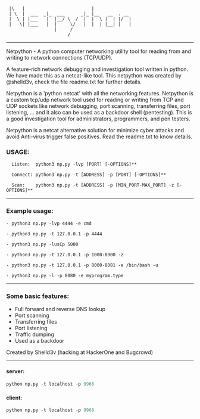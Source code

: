 ```
 |\   |                         |
 | \  |  ___  _|_  ___      _|_ |__   __  . __
 |  \ | |___   |  |__/ \  /  |  |  \ |  | |/  |
 |   \| |___   |  |     \/   |  |  | |__| |   |  
                  |     / 
                       /
```
--------------------------------------------------
Netpython - A python computer networking utility tool for reading from and writing to network connections (TCP/UDP).


A feature-rich network debugging and investigation tool written 
in python. We have made this as a netcat-like tool. This netpython 
was created by @shelld3v, check the file readme.txt for further 
details.

Netpython is a 'python netcat' with all the networking features. 
Netpython is a custom tcp/udp network tool used for reading or 
writing from TCP and UDP sockets like network debugging, port 
scanning, transferring files, port listening, ... and it also
can be used as a backdoor shell (pentesting). This is a good 
investigation tool for administrators, programmers, and pen
testers.

Netpython is a netcat alternative solution for minimize cyber 
attacks and avoid Anti-virus trigger false positives. Read the
readme.txt to know details.

### USAGE:
```
  Listen:  python3 np.py -lvp [PORT] [-OPTIONS]**

  Connect: python3 np.py -t [ADDRESS] -p [PORT] [-OPTIONS]**

  Scan:    python3 np.py -t [ADDRESS] -p [MIN_PORT-MAX_PORT] -z [-OPTIONS]**
```

--------------------------------------------------
### Example usage:

```
- python3 np.py -lvp 4444 -e cmd

- python3 np.py -t 127.0.0.1 -p 4444

- python3 np.py -lusCp 5000

- python3 np.py -t 127.0.0.1 -p 1000-8000 -z

- python3 np.py -t 127.0.0.1 -p 8000-8081 -e /bin/bash -u

- python3 np.py -l -p 8080 -e myprogram.type

```
--------------------------------------------------
### Some basic features:

  * Full forward and reverse DNS lookup
  * Port scanning
  * Transferring files
  * Port listening
  * Traffic dumping
  * Used as a backdoor


Created by Shelld3v (hacking at HackerOne and Bugcrowd)

--------------------------------------------------
#### server:
```py 
python np.py -t localhost -p 9966 
```

#### client:
```py
python np.py -t localhost -p 9966
```
 

